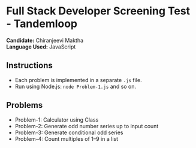 # Full Stack Developer Screening Test - Tandemloop

**Candidate:** Chiranjeevi Maktha  
**Language Used:** JavaScript

## Instructions
- Each problem is implemented in a separate `.js` file.
- Run using Node.js: `node Problem-1.js` and so on.

## Problems
- Problem-1: Calculator using Class
- Problem-2: Generate odd number series up to input count
- Problem-3: Generate conditional odd series
- Problem-4: Count multiples of 1–9 in a list
